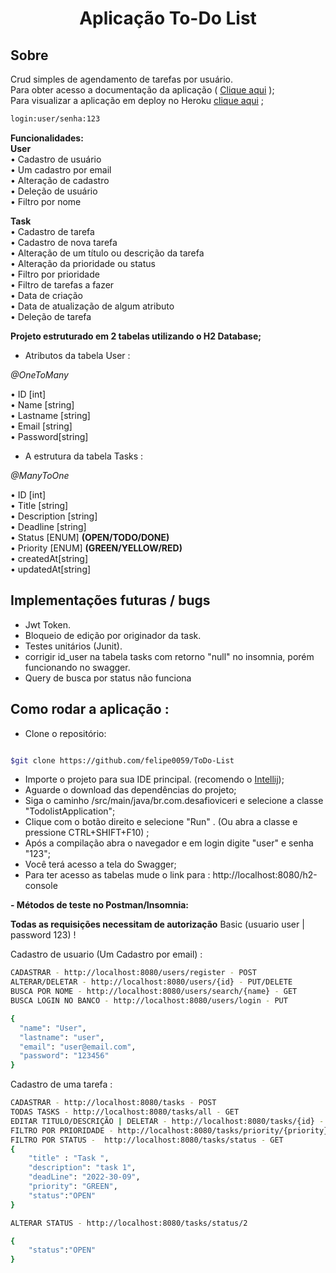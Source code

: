 <h1 align="center"> Aplicação To-Do List</h1>

## Sobre
Crud simples de agendamento de tarefas por usuário.  
Para obter acesso a documentação da aplicação ( [Clique aqui](https://drive.google.com/file/d/175e_5dCeYXBcHziy7lJD1EOY25Kd1ebE/view?usp=sharing) );  
Para visualizar a aplicação em deploy no Heroku [clique aqui](https://todolistfgh.herokuapp.com/swagger-ui.html) ;  

```bash
login:user/senha:123
```  

**Funcionalidades:**  
**User**  
• Cadastro de usuário  
• Um cadastro por email  
• Alteração de cadastro  
• Deleção de usuário  
• Filtro por nome  

**Task**  
• Cadastro de tarefa  
• Cadastro de nova tarefa   
• Alteração de um título ou descrição da tarefa  
• Alteração da prioridade ou status     
• Filtro por prioridade  
• Filtro de tarefas a fazer   
• Data de criação   
• Data de atualização de algum atributo  
• Deleção de tarefa


**Projeto estruturado em 2 tabelas utilizando o H2 Database;**

- Atributos da tabela User :

_@OneToMany_  

• ID [int]  
• Name [string]  
• Lastname [string]  
• Email [string]  
• Password[string]

- A estrutura da tabela Tasks :
  
_@ManyToOne_  

• ID [int]  
• Title [string]  
• Description [string]  
• Deadline [string]  
• Status [ENUM] **(OPEN/TODO/DONE)**  
• Priority [ENUM] **(GREEN/YELLOW/RED)**  
• createdAt[string]    
• updatedAt[string]

## Implementações futuras / bugs

- Jwt Token.
- Bloqueio de edição por originador da task.
- Testes unitários (Junit).
- corrigir id_user na tabela tasks com retorno "null" no insomnia, porém funcionando no swagger.  
- Query de busca por status não funciona

## Como rodar a aplicação :

- Clone o repositório:

```bash

$git clone https://github.com/felipe0059/ToDo-List

```
- Importe o projeto para sua IDE principal. (recomendo o  [Intellij](https://www.jetbrains.com/idea/download/#section=windows));  
- Aguarde o download das dependências do projeto;  
- Siga o caminho /src/main/java/br.com.desafioviceri e selecione a classe "TodolistApplication";  
- Clique com o botão direito e selecione "Run" . (Ou abra a classe e pressione CTRL+SHIFT+F10) ;
- Após a compilação abra o navegador e em login digite "user" e senha "123";
- Você terá acesso a tela do Swagger;
- Para ter acesso as tabelas mude o link para : http://localhost:8080/h2-console  


**- Métodos de teste no Postman/Insomnia:**  

**Todas as requisições necessitam de autorização** Basic (usuario user | password 123) !

Cadastro de usuario (Um Cadastro por email) : 

```bash
CADASTRAR - http://localhost:8080/users/register - POST
ALTERAR/DELETAR - http://localhost:8080/users/{id} - PUT/DELETE
BUSCA POR NOME - http://localhost:8080/users/search/{name} - GET
BUSCA LOGIN NO BANCO - http://localhost:8080/users/login - PUT

{
  "name": "User",
  "lastname": "user",
  "email": "user@email.com",
  "password": "123456"
}
```  
Cadastro de uma tarefa :

```bash
CADASTRAR - http://localhost:8080/tasks - POST
TODAS TASKS - http://localhost:8080/tasks/all - GET
EDITAR TITULO/DESCRIÇÃO | DELETAR - http://localhost:8080/tasks/{id} - PUT/DELETAR  
FILTRO POR PRIORIDADE - http://localhost:8080/tasks/priority/{priority} - letras maiusculas
FILTRO POR STATUS -  http://localhost:8080/tasks/status - GET
{	
	"title" : "Task ",
	"description": "task 1",
	"deadLine": "2022-30-09",
	"priority": "GREEN",
	"status":"OPEN"
}

ALTERAR STATUS - http://localhost:8080/tasks/status/2

{	
	"status":"OPEN"
}
```
